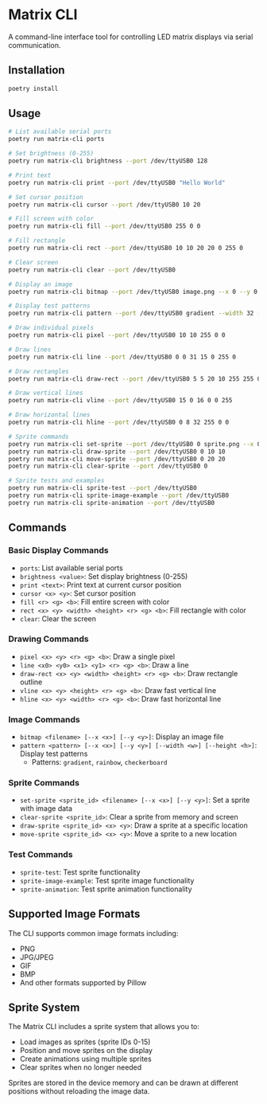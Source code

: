 # Matrix CLI

A command-line interface tool for controlling LED matrix displays via serial communication.

## Installation

```bash
poetry install
```

## Usage

```bash
# List available serial ports
poetry run matrix-cli ports

# Set brightness (0-255)
poetry run matrix-cli brightness --port /dev/ttyUSB0 128

# Print text
poetry run matrix-cli print --port /dev/ttyUSB0 "Hello World"

# Set cursor position
poetry run matrix-cli cursor --port /dev/ttyUSB0 10 20

# Fill screen with color
poetry run matrix-cli fill --port /dev/ttyUSB0 255 0 0

# Fill rectangle
poetry run matrix-cli rect --port /dev/ttyUSB0 10 10 20 20 0 255 0

# Clear screen
poetry run matrix-cli clear --port /dev/ttyUSB0

# Display an image
poetry run matrix-cli bitmap --port /dev/ttyUSB0 image.png --x 0 --y 0

# Display test patterns
poetry run matrix-cli pattern --port /dev/ttyUSB0 gradient --width 32 --height 16

# Draw individual pixels
poetry run matrix-cli pixel --port /dev/ttyUSB0 10 10 255 0 0

# Draw lines
poetry run matrix-cli line --port /dev/ttyUSB0 0 0 31 15 0 255 0

# Draw rectangles
poetry run matrix-cli draw-rect --port /dev/ttyUSB0 5 5 20 10 255 255 0

# Draw vertical lines
poetry run matrix-cli vline --port /dev/ttyUSB0 15 0 16 0 0 255

# Draw horizontal lines
poetry run matrix-cli hline --port /dev/ttyUSB0 0 8 32 255 0 0

# Sprite commands
poetry run matrix-cli set-sprite --port /dev/ttyUSB0 0 sprite.png --x 0 --y 0
poetry run matrix-cli draw-sprite --port /dev/ttyUSB0 0 10 10
poetry run matrix-cli move-sprite --port /dev/ttyUSB0 0 20 20
poetry run matrix-cli clear-sprite --port /dev/ttyUSB0 0

# Sprite tests and examples
poetry run matrix-cli sprite-test --port /dev/ttyUSB0
poetry run matrix-cli sprite-image-example --port /dev/ttyUSB0
poetry run matrix-cli sprite-animation --port /dev/ttyUSB0
```

## Commands

### Basic Display Commands
- `ports`: List available serial ports
- `brightness <value>`: Set display brightness (0-255)
- `print <text>`: Print text at current cursor position
- `cursor <x> <y>`: Set cursor position
- `fill <r> <g> <b>`: Fill entire screen with color
- `rect <x> <y> <width> <height> <r> <g> <b>`: Fill rectangle with color
- `clear`: Clear the screen

### Drawing Commands
- `pixel <x> <y> <r> <g> <b>`: Draw a single pixel
- `line <x0> <y0> <x1> <y1> <r> <g> <b>`: Draw a line
- `draw-rect <x> <y> <width> <height> <r> <g> <b>`: Draw rectangle outline
- `vline <x> <y> <height> <r> <g> <b>`: Draw fast vertical line
- `hline <x> <y> <width> <r> <g> <b>`: Draw fast horizontal line

### Image Commands
- `bitmap <filename> [--x <x>] [--y <y>]`: Display an image file
- `pattern <pattern> [--x <x>] [--y <y>] [--width <w>] [--height <h>]`: Display test patterns
  - Patterns: `gradient`, `rainbow`, `checkerboard`

### Sprite Commands
- `set-sprite <sprite_id> <filename> [--x <x>] [--y <y>]`: Set a sprite with image data
- `clear-sprite <sprite_id>`: Clear a sprite from memory and screen
- `draw-sprite <sprite_id> <x> <y>`: Draw a sprite at a specific location
- `move-sprite <sprite_id> <x> <y>`: Move a sprite to a new location

### Test Commands
- `sprite-test`: Test sprite functionality
- `sprite-image-example`: Test sprite image functionality
- `sprite-animation`: Test sprite animation functionality

## Supported Image Formats

The CLI supports common image formats including:
- PNG
- JPG/JPEG
- GIF
- BMP
- And other formats supported by Pillow

## Sprite System

The Matrix CLI includes a sprite system that allows you to:
- Load images as sprites (sprite IDs 0-15)
- Position and move sprites on the display
- Create animations using multiple sprites
- Clear sprites when no longer needed

Sprites are stored in the device memory and can be drawn at different positions without reloading the image data. 